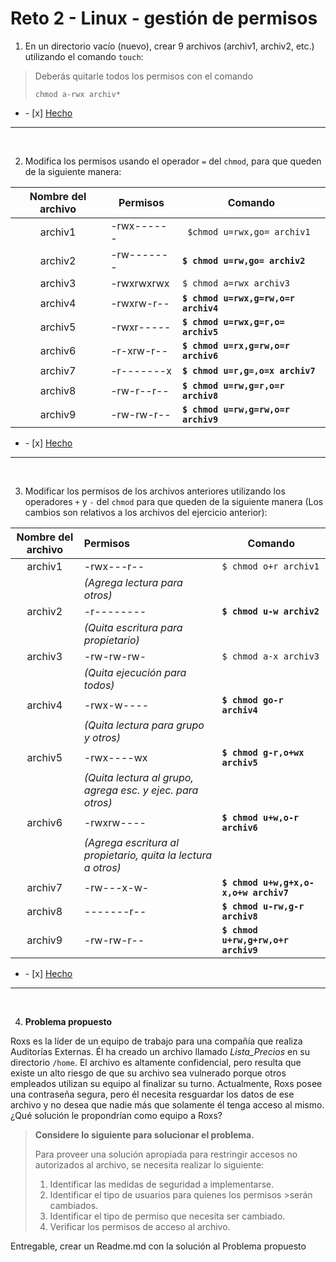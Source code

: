 # Reto 2 - Linux - gestión de permisos


1. En un directorio vacío (nuevo), crear 9 archivos (archiv1, archiv2, etc.) utilizando el comando `touch`:

> Deberás quitarle todos los permisos con el comando <pre>`chmod a-rwx archiv*`</pre>

<ul><li>- [x] <a href=https://github.com/dzarkV/bootcamp-2-challenge/blob/add/diegoVargas/02/ejercicio1.sh target=_blank>Hecho</a></li></ul>

---
<br>

2. Modifica los permisos usando el operador `=` del `chmod`, para que queden de la siguiente manera:
   
| Nombre del archivo | Permisos   | Comando                  |
|:------------------:|------------|--------------------------|
| archiv1            | -rwx------ | ` $chmod u=rwx,go= archiv1`|
| archiv2            | -rw------- | **```$ chmod u=rw,go= archiv2```**|
| archiv3            | -rwxrwxrwx | `$ chmod a=rwx archiv3`    |
| archiv4            | -rwxrw-r-- | **```$ chmod u=rwx,g=rw,o=r archiv4```**|
| archiv5            | -rwxr----- | **```$ chmod u=rwx,g=r,o= archiv5```**|
| archiv6            | -r-xrw-r-- | **```$ chmod u=rx,g=rw,o=r archiv6```**|
| archiv7            | -r-------x | **```$ chmod u=r,g=,o=x archiv7```**|
| archiv8            | -rw-r--r-- | **```$ chmod u=rw,g=r,o=r archiv8```**|
| archiv9            | -rw-rw-r-- | **```$ chmod u=rw,g=rw,o=r archiv9```**|

<ul><li>- [x] <a href=https://github.com/dzarkV/bootcamp-2-challenge/blob/add/diegoVargas/02/ejercicio2.sh target=_blank>Hecho</a></li></ul>

---
<br>

3. Modificar los permisos de los archivos anteriores utilizando los operadores `+` y  `-` del `chmod` para que queden de la siguiente manera (Los cambios son relativos a los archivos del ejercicio anterior):
   
| Nombre del archivo | Permisos   | Comando                  |
|:------------------:|:------------|--------------------------|
| archiv1            | -rwx---r-- | `$ chmod o+r archiv1`|
| |*(Agrega lectura para otros)*| |
| archiv2            | -r-------- | **`$ chmod u-w archiv2`**|
| |*(Quita escritura para propietario)* | |
| archiv3            | -rw-rw-rw- | `$ chmod a-x archiv3`    |
| |*(Quita ejecución para todos)*| |
| archiv4            | -rwx-w---- | **`$ chmod go-r archiv4`** |
| |*(Quita lectura para grupo y otros)*| |
| archiv5            | -rwx----wx | **`$ chmod g-r,o+wx archiv5`** |
| |*(Quita lectura al grupo, agrega esc. y ejec. para otros)*||
| archiv6            | -rwxrw---- | **`$ chmod u+w,o-r archiv6`** |
| |*(Agrega escritura al propietario, quita la lectura a otros)*| |
| archiv7            | -rw---x-w- | **`$ chmod u+w,g+x,o-x,o+w archiv7`** |
| archiv8            | -------r-- | **`$ chmod u-rw,g-r archiv8`** |
| archiv9            | -rw-rw-r-- | **`$ chmod u+rw,g+rw,o+r archiv9`** |

<ul><li>- [x] <a href=https://github.com/dzarkV/bootcamp-2-challenge/blob/add/diegoVargas/02/ejercicio3.sh target=_blank>Hecho</a></li></ul>

---
<br>

4. **Problema propuesto** 
   
Roxs es la líder de un equipo de trabajo para una compañía que realiza Auditorías Externas. Él ha creado un archivo llamado *Lista_Precios* en su directorio `/home`. El archivo es altamente confidencial, pero resulta que existe un alto riesgo de que su archivo  sea  vulnerado  porque  otros  empleados  utilizan  su  equipo  al  finalizar  su turno.   Actualmente,   Roxs   posee   una   contraseña   segura,   pero   él   necesita resguardar los datos de ese archivo y no desea que nadie más que solamente él tenga acceso al mismo. ¿Qué solución le propondrían como equipo a Roxs? 

>**Considere lo siguiente para solucionar el problema.** 
>
>Para  proveer  una  solución  apropiada  para  restringir  accesos  no autorizados  al archivo, se necesita realizar lo siguiente: 
>
>1. Identificar las medidas de seguridad a implementarse. 
>2. Identificar el tipo de usuarios para quienes los permisos >serán cambiados. 
>3. Identificar el tipo de permiso que necesita ser cambiado.
>4. Verificar los permisos de acceso al archivo.

Entregable, crear un Readme.md con la solución al Problema propuesto
